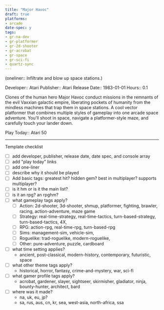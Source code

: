 ```yaml
---
title: "Major Havoc"
draft: true
platforms:
- arcade
date-spec: y
tags:
- gr-na-dev
- gr-platformer
- gr-2d-shooter
- gr-acrobat 
- gr-space 
- gr-sci-fi 
- quartz-sync
---
```


(oneliner:: Infiltrate and blow up space stations.)

Developer:: Atari
Publisher:: Atari
Release Date:: 1983-01-01
Hours:: 0.1

Clones of the human hero Major Havoc conduct missions in the remnants of the evil Vaxxian galactic empire, liberating pockets of humanity from the mindless machines that trap them in space stations. A cool vector platformer that combines multiple styles of gameplay into one arcade space adventure. You'll shoot in space, navigate a platformer-style maze, and carefully touch your lander down.

Play Today:: Atari 50

---

Template checklist
- [ ] add developer, publisher, release date, date spec, and console array
- [ ] add "play today" links
- [ ] add one-liner
- [ ] describe why it should be played
- [ ] Add basic tags: greatest hit? hidden gem? best in multiplayer? supports multiplayer?
- [ ] is it hm or is it the main list?
- [ ] is it an rpg? an rpghm?
- [ ] what gameplay tags apply?
	- [ ] Action: 2d-shooter, 3d-shooter, shmup, platformer, fighting, brawler, racing, action-adventure, maze game
	- [ ] Strategy: real-time-strategy, real-time-tactics, turn-based-strategy, turn-based-tactics, 4X, 
	- [ ] RPG: action-rpg, real-time-rpg, turn-based-rpg
	- [ ] Sims: management-sim, vehicle-sim, 
	- [ ] Roguelike: trad-roguelike, modern-roguelike, 
	- [ ] Other: pure-adventure, puzzle, cardboard
- [ ] what time setting applies?
	- ancient, post-classical, modern-history, contemporary, futuristic, space
- [ ] what other theme tags apply?
	- historical, horror, fantasy, crime-and-mystery, war, sci-fi
- [ ] what gamer profile tags apply?
	- acrobat, gardener, slayer, sightseer, skirmisher, gladiator, ninja, bounty-hunter, architect, bard
- [ ] where was it made?
	- na, uk, eu, jp?
	- sa, rus, aus, cn, kr, sea, west-asia, north-africa, ssa